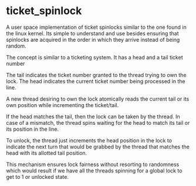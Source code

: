 ticket_spinlock
===============

A user space implementation of ticket spinlocks similar to the one found in the linux kernel. 
Its simple to understand and use besides ensuring that spinlocks are acquired in the order in which they arrive instead of being random.

The concept is similar to a ticketing system. It has a head and a tail ticket number

The tail indicates the ticket number granted to the thread trying to own the lock.
The head indicates the current ticket number being processed in the line.

A new thread desiring to own the lock atomically reads the current tail or its own position while incrementing the ticket/tail.

If the head matches the tail, then the lock can be taken by the thread.
In case of a mismatch, the thread spins waiting for the head to match its tail or its position in the line.

To unlock, the thread just increments the head position in the lock to indicate the next turn that would be grabbed by the thread that matches the head with its allotted tail position.

This mechanism ensures lock fairness without resorting to randomness which would result if we have all the threads spinning for a global lock to get to 1 or unlocked state.
